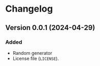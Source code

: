 # Changelog

## Version 0.0.1 (2024-04-29)

### Added
- Random generator
- License file (`LICENSE`).
